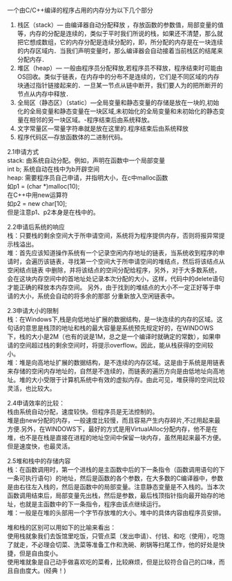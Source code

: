 一个由C/C++编译的程序占用的内存分为以下几个部分    
1. 栈区（stack）— 由编译器自动分配释放 ，存放函数的参数值，局部变量的值等，内存的分配是连续的，类似于平时我们所说的栈，如果还不清楚，那么就把它想成数组，它的内存分配是连续分配的，即，所分配的内存是在一块连续的内存区域内．当我们声明变量时，那么编译器会自动接着当前栈区的结尾来分配内存．
2. 堆区（heap）—  一般由程序员分配释放,若程序员不释放，程序结束时可能由OS回收。类似于链表，在内存中的分布不是连续的，它们是不同区域的内存块通过指针链接起来的．一旦某一节点从链中断开，我们要人为的把所断开的节点从内存中释放．    
3. 全局区（静态区）（static）—全局变量和静态变量的存储是放在一块的,初始化的全局变量和静态变量在一块区域,未初始化的全局变量和未初始化的静态变量在相邻的另一块区域。-程序结束后由系统释放。    
4. 文字常量区—常量字符串就是放在这里的.程序结束后由系统释放    
5. 程序代码区—存放函数体的二进制代码。  


2.1申请方式      
stack: 由系统自动分配。例如，声明在函数中一个局部变量   
int b; 系统自动在栈中为b开辟空间      
heap: 需要程序员自己申请，并指明大小，在c中malloc函数      
如p1 = (char *)malloc(10);      
在C++中用new运算符   
如p2 = new char[10];      
但是注意p1、p2本身是在栈中的。

2.2申请后系统的响应      
栈：只要栈的剩余空间大于所申请空间，系统将为程序提供内存，否则将报异常提示栈溢出。        
堆：首先应该知道操作系统有一个记录空闲内存地址的链表，当系统收到程序的申请时，会遍历该链表，寻找第一个空间大于所申请空间的堆结点，然后将该结点从空闲结点链表    中删除，并将该结点的空间分配给程序，另外，对于大多数系统，会在这块内存空间中的首地址处记录本次分配的大小，这样，代码中的delete语句才能正确的释放本内存空间。    另外，由于找到的堆结点的大小不一定正好等于申请的大小，系统会自动的将多余的那部    分重新放入空闲链表中。

2.3申请大小的限制      
栈：在Windows下,栈是向低地址扩展的数据结构，是一块连续的内存的区域。这句话的意思是栈顶的地址和栈的最大容量是系统预先规定好的，在WINDOWS下，栈的大小是2M（也有的说是1M，总之是一个编译时就确定的常数），如果申请的空间超过栈的剩余空间时，将提示overflow。因此，能从栈获得的空间较小。       
堆：堆是向高地址扩展的数据结构，是不连续的内存区域。这是由于系统是用链表来存储的空闲内存地址的，自然是不连续的，而链表的遍历方向是由低地址向高地址。堆的大小受限于计算机系统中有效的虚拟内存。由此可见，堆获得的空间比较灵活，也比较大。


2.4申请效率的比较：      
栈由系统自动分配，速度较快。但程序员是无法控制的。      
堆是由new分配的内存，一般速度比较慢，而且容易产生内存碎片,不过用起来最方便.另外，在WINDOWS下，最好的方式是用VirtualAlloc分配内存，他不是在堆，也不是在栈是直接在进程的地址空间中保留一块内存，虽然用起来最不方便。但是速度快，也最灵活。


2.5堆和栈中的存储内容      
栈：在函数调用时，第一个进栈的是主函数中后的下一条指令（函数调用语句的下一条可执行语句）的地址，然后是函数的各个参数，在大多数的C编译器中，参数是由右往左入栈的，然后是函数中的局部变量。注意静态变量是不入栈的。当本次函数调用结束后，局部变量先出栈，然后是参数，最后栈顶指针指向最开始存的地址，也就是主函数中的下一条指令，程序由该点继续运行。      
堆：一般是在堆的头部用一个字节存放堆的大小。堆中的具体内容由程序员安排。

堆和栈的区别可以用如下的比喻来看出：      
使用栈就象我们去饭馆里吃饭，只管点菜（发出申请）、付钱、和吃（使用），吃饱了就走，不必理会切菜、洗菜等准备工作和洗碗、刷锅等扫尾工作，他的好处是快捷，但是自由度小。      
使用堆就象是自己动手做喜欢吃的菜肴，比较麻烦，但是比较符合自己的口味，而且自由度大。(经典！)